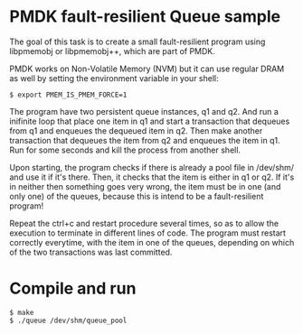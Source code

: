 # PMDK fault-resilient Queue sample

The goal of this task is to create a small fault-resilient program using libpmemobj or libpmemobj++, which are part of PMDK.

PMDK works on Non-Volatile Memory (NVM) but it can use regular DRAM as well by setting the environment variable in your shell:
```shell
$ export PMEM_IS_PMEM_FORCE=1
```
The program have two persistent queue instances, q1 and q2. And run a inifinite loop that place one item in q1 and start a transaction that dequeues from q1 and enqueues the dequeued item in q2. Then make another transaction that dequeues the item from q2 and enqueues the item in q1. Run for some seconds and kill the process from another shell.

Upon starting, the program checks if there is already a pool file in /dev/shm/ and use it if it's there. Then, it checks that the item is either in q1 or q2. If it's in neither then something goes very wrong, the item must be in one (and only one) of the queues, because this is intend to be a fault-resilient program!

Repeat the ctrl+c and restart procedure several times, so as to allow the execution to terminate in different lines of code. The program must restart correctly everytime, with the item in one of the queues, depending on which of the two transactions was last committed.

# Compile and run

```shell
$ make
$ ./queue /dev/shm/queue_pool
```
